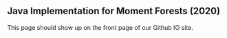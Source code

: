 ## Java Implementation for Moment Forests (2020)

This page should show up on the front page of our Github IO site.
